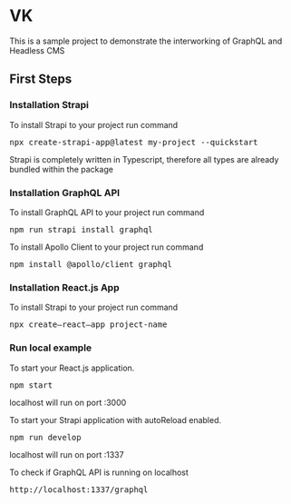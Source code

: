 <h1>VK</h1>
<p>This is a sample project to demonstrate the interworking of GraphQL and Headless CMS</p>

<h2>First Steps</h2> 
<h3>Installation Strapi</h3>
<p>To install Strapi to your project run command</p>
<pre>npx create-strapi-app@latest my-project --quickstart</pre>
<p>Strapi is completely written in Typescript, therefore all types are already bundled within the package</p>

<h3>Installation GraphQL API</h3>
<p>To install GraphQL API to your project run command</p>
<pre>npm run strapi install graphql</pre>
<p>To install Apollo Client to your project run command</p>
<pre>npm install @apollo/client graphql</pre>


<h3>Installation React.js App</h3>
<p>To install Strapi to your project run command</p>
<pre>npx create—react—app project-name </pre>


<h3>Run local example</h3>
<p>To start your React.js application.</p>
<pre>npm start</pre>
<p>localhost will run on port :3000</p>
<p>To start your Strapi application with autoReload enabled.</p>
<pre>npm run develop</pre>
<p>localhost will run on port :1337</p>
<p>To check if GraphQL API is running on localhost</p>
<pre>http://localhost:1337/graphql</pre>
